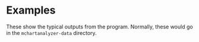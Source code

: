 # Examples

These show the typical outputs from the program. Normally, these would go in the `mchartanalyzer-data` directory.
